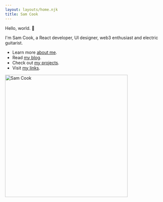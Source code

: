 ```yaml
---
layout: layouts/home.njk
title: Sam Cook
---
```


Hello, world. 👋

I'm Sam Cook, a React developer, UI designer, web3 enthusiast and electric guitarist.

<ul>
  <li class="arrow-list">
    Learn more <a href="{{ 'about/' | url }}">about me</a>.
  </li>
  <li class="arrow-list">
    Read <a href="{{ 'blog/' | url }}">my blog</a>.
  </li>
  <li class="arrow-list">
    Check out <a href="https://github.com/telekstr" target="_blank" rel="noreferrer">my projects</a>.
  </li>
  <li class="arrow-list">
    Visit <a href="{{ 'links/' | url }}">my links</a>.
  </li>
</ul>

<img src="../img/prof.jpg" alt="Sam Cook" width="400" height="400">
